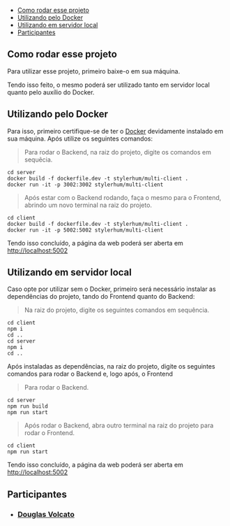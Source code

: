 - [Como rodar esse projeto](#deploy)
- [Utilizando pelo Docker](#utilizando-docker)
- [Utilizando em servidor local](#utilizando-local)
- [Participantes](#participantes)

<div id='deploy'/>

## Como rodar esse projeto
Para utilizar esse projeto, primeiro baixe-o em sua máquina.

Tendo isso feito, o mesmo poderá ser utilizado tanto em servidor local quanto pelo auxílio do Docker.

<div id='utilizando-docker'/>

## Utilizando pelo Docker
Para isso, primeiro certifique-se de ter o [Docker](https://www.docker.com) devidamente instalado em sua máquina. Após utilize os seguintes comandos:

> Para rodar o Backend, na raiz do projeto, digite os comandos em sequêcia.

```shell
cd server
docker build -f dockerfile.dev -t stylerhum/multi-client .
docker run -it -p 3002:3002 stylerhum/multi-client
```

> Após estar com o Backend rodando, faça o mesmo para o Frontend, abrindo um novo terminal na raiz do projeto.

```shell
cd client
docker build -f dockerfile.dev -t stylerhum/multi-client .
docker run -it -p 5002:5002 stylerhum/multi-client
```

Tendo isso concluído, a página da web poderá ser aberta em [http://localhost:5002](http://localhost:5002)

<div id='utilizando-local'/>

## Utilizando em servidor local

Caso opte por utilizar sem o Docker, primeiro será necessário instalar as dependências do projeto, tando do Frontend quanto do Backend:

> Na raiz do projeto, digite os seguintes comandos em sequência.

```shell
cd client
npm i
cd ..
cd server
npm i
cd ..
```

Após instaladas as dependências, na raiz do projeto, digite os seguintes comandos para rodar o Backend e, logo após, o Frontend

> Para rodar o Backend.

```shell
cd server
npm run build
npm run start
```

> Após rodar o Backend, abra outro terminal na raiz do projeto para rodar o Frontend.

```shell
cd client
npm run start
```

Tendo isso concluído, a página da web poderá ser aberta em [http://localhost:5002](http://localhost:5002)

<div id='participantes'/>

## Participantes

- ### [Douglas Volcato](https://github.com/DouglasVolcato)
